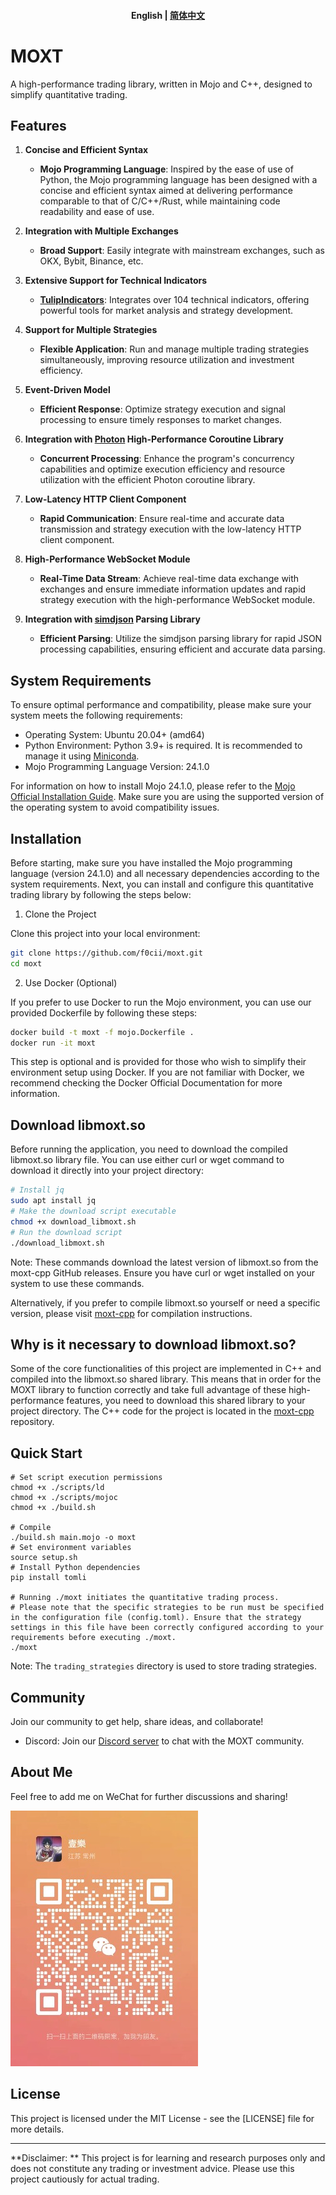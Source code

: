 <h4 align="center">
    <p>
        <b>English</b> |
        <a href="https://github.com/f0cii/moxt/blob/main/README_zh.md">简体中文</a>
    </p>
</h4>

# MOXT

A high-performance trading library, written in Mojo and C++, designed to simplify quantitative trading.

## Features

1. **Concise and Efficient Syntax**
   - **Mojo Programming Language**: Inspired by the ease of use of Python, the Mojo programming language has been designed with a concise and efficient syntax aimed at delivering performance comparable to that of C/C++/Rust, while maintaining code readability and ease of use.
   
2. **Integration with Multiple Exchanges**
   - **Broad Support**: Easily integrate with mainstream exchanges, such as OKX, Bybit, Binance, etc.
   
3. **Extensive Support for Technical Indicators**
   - **[TulipIndicators](https://tulipindicators.org/)**: Integrates over 104 technical indicators, offering powerful tools for market analysis and strategy development.
   
4. **Support for Multiple Strategies**
   - **Flexible Application**: Run and manage multiple trading strategies simultaneously, improving resource utilization and investment efficiency.
   
5. **Event-Driven Model**
   - **Efficient Response**: Optimize strategy execution and signal processing to ensure timely responses to market changes.
   
6. **Integration with [Photon](https://github.com/alibaba/PhotonLibOS) High-Performance Coroutine Library**
   - **Concurrent Processing**: Enhance the program's concurrency capabilities and optimize execution efficiency and resource utilization with the efficient Photon coroutine library.
   
7. **Low-Latency HTTP Client Component**
   - **Rapid Communication**: Ensure real-time and accurate data transmission and strategy execution with the low-latency HTTP client component.
   
8. **High-Performance WebSocket Module**
   - **Real-Time Data Stream**: Achieve real-time data exchange with exchanges and ensure immediate information updates and rapid strategy execution with the high-performance WebSocket module.
   
9. **Integration with [simdjson](https://github.com/simdjson/simdjson) Parsing Library**
   - **Efficient Parsing**: Utilize the simdjson parsing library for rapid JSON processing capabilities, ensuring efficient and accurate data parsing.

## System Requirements

To ensure optimal performance and compatibility, please make sure your system meets the following requirements:

- Operating System: Ubuntu 20.04+ (amd64)
- Python Environment: Python 3.9+ is required. It is recommended to manage it using [Miniconda](https://docs.anaconda.com/free/miniconda/index.html).
- Mojo Programming Language Version: 24.1.0

For information on how to install Mojo 24.1.0, please refer to the [Mojo Official Installation Guide](https://docs.modular.com/mojo/manual/get-started/). Make sure you are using the supported version of the operating system to avoid compatibility issues.

## Installation

Before starting, make sure you have installed the Mojo programming language (version 24.1.0) and all necessary dependencies according to the system requirements. Next, you can install and configure this quantitative trading library by following the steps below:

1. Clone the Project

Clone this project into your local environment:

```bash
git clone https://github.com/f0cii/moxt.git
cd moxt
```

2. Use Docker (Optional)

If you prefer to use Docker to run the Mojo environment, you can use our provided Dockerfile by following these steps:

```bash
docker build -t moxt -f mojo.Dockerfile .
docker run -it moxt
```

This step is optional and is provided for those who wish to simplify their environment setup using Docker. If you are not familiar with Docker, we recommend checking the Docker Official Documentation for more information.

## Download libmoxt.so

Before running the application, you need to download the compiled libmoxt.so library file. You can use either curl or wget command to download it directly into your project directory:

```bash
# Install jq
sudo apt install jq
# Make the download script executable
chmod +x download_libmoxt.sh
# Run the download script
./download_libmoxt.sh
```

Note: These commands download the latest version of libmoxt.so from the moxt-cpp GitHub releases. Ensure you have curl or wget installed on your system to use these commands.

Alternatively, if you prefer to compile libmoxt.so yourself or need a specific version, please visit [moxt-cpp](https://github.com/f0cii/moxt-cpp) for compilation instructions.

## Why is it necessary to download libmoxt.so?

Some of the core functionalities of this project are implemented in C++ and compiled into the libmoxt.so shared library. This means that in order for the MOXT library to function correctly and take full advantage of these high-performance features, you need to download this shared library to your project directory. The C++ code for the project is located in the [moxt-cpp](https://github.com/f0cii/moxt-cpp) repository.

## Quick Start

```mojo
# Set script execution permissions
chmod +x ./scripts/ld
chmod +x ./scripts/mojoc
chmod +x ./build.sh

# Compile
./build.sh main.mojo -o moxt
# Set environment variables
source setup.sh
# Install Python dependencies
pip install tomli

# Running ./moxt initiates the quantitative trading process.
# Please note that the specific strategies to be run must be specified in the configuration file (config.toml). Ensure that the strategy settings in this file have been correctly configured according to your requirements before executing ./moxt.
./moxt
```

Note: The `trading_strategies` directory is used to store trading strategies.

## Community

Join our community to get help, share ideas, and collaborate!

* Discord: Join our [Discord server](https://discord.gg/XE8KJhq8) to chat with the MOXT community.

## About Me

Feel free to add me on WeChat for further discussions and sharing!

![WeChat QR Code](https://raw.githubusercontent.com/f0cii/moxt/main/assets/wechat.jpg)

## License

This project is licensed under the MIT License - see the [LICENSE] file for more details.

---

**Disclaimer: ** This project is for learning and research purposes only and does not constitute any trading or investment advice. Please use this project cautiously for actual trading.
